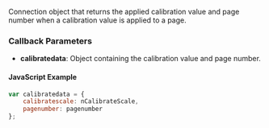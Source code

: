 Connection object that returns the applied calibration value and page number when a calibration value is applied to a page.

### Callback Parameters
- **calibratedata**: Object containing the calibration value and page number.

#### JavaScript Example
```javascript
var calibratedata = {
    calibratescale: nCalibrateScale,
    pagenumber: pagenumber
};
```